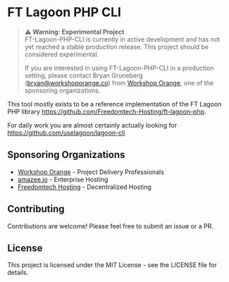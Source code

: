 # FT Lagoon PHP CLI

> **⚠️ Warning: Experimental Project**  
> FT-Lagoon-PHP-CLI is currently in active development and has not yet reached a stable production release. This project should be considered experimental.
>
> If you are interested in using FT-Lagoon-PHP-CLI in a production setting, please contact Bryan Gruneberg (bryan@workshoporange.co) from [Workshop Orange](https://www.workshoporange.co), one of the sponsoring organizations.


This tool mostly exists to be a reference implementation of the FT Lagoon PHP library https://github.com/Freedomtech-Hosting/ft-lagoon-php.

For daily work you are almost certainly actually looking for https://github.com/uselagoon/lagoon-cli

## Sponsoring Organizations

- [Workshop Orange](https://www.workshoporange.co) - Project Delivery Professionals
- [amazee.io](https://www.amazee.io) - Enterprise Hosting  
- [Freedomtech Hosting](https://www.freedomtech.hosting) - Decentralized Hosting

## Contributing
Contributions are welcome! Please feel free to submit an issue or a PR.

## License
This project is licensed under the MIT License - see the LICENSE file for details.
